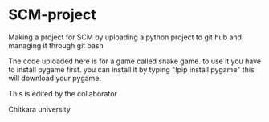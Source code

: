 # SCM-project

Making a project for SCM by uploading a python project to git hub and managing it through git bash


The code uploaded here is for a game called snake game.
to use it you have to install pygame first.
you can install it by typing "!pip install pygame" 
this will download your pygame.

This is edited by the collaborator

Chitkara university

